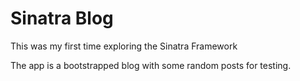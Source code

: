 Sinatra Blog
============

This was my first time exploring the Sinatra Framework

The app is a bootstrapped blog with some random posts for testing.

